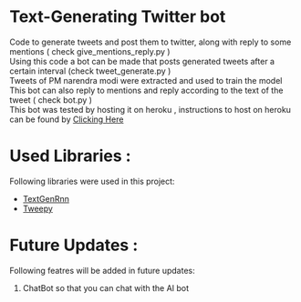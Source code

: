 # Text-Generating Twitter bot    
Code to generate tweets and post them to twitter, along with reply to some mentions ( check give_mentions_reply.py )    
Using this code a bot can be made that posts generated tweets after a certain interval (check tweet_generate.py )    
Tweets of PM narendra modi were extracted and used to train the model    
This bot can also reply to mentions and reply according to the text of the tweet ( check bot.py )    
This bot was tested by hosting it on heroku , instructions to host on heroku can be found by <a href="https://devcenter.heroku.com/articles/git" target="_blank">Clicking Here</a>    

# Used Libraries :
Following libraries were used in this project:    
* <a href="https://github.com/minimaxir/textgenrnn" target="_blank">TextGenRnn</a>
* <a href="https://github.com/tweepy/tweepy" target="_blank">Tweepy</a>    

# Future Updates :
Following featres will be added in future updates:
1. ChatBot so that you can chat with the AI bot
